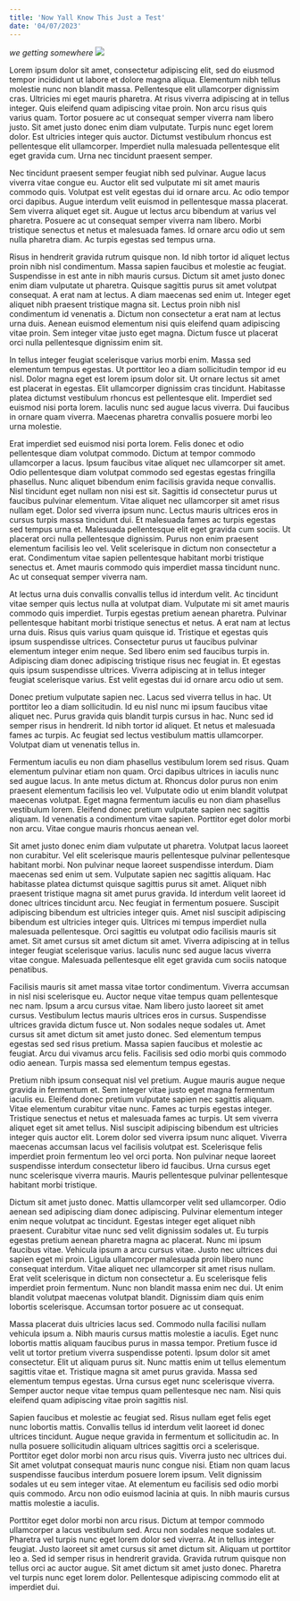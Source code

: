 ```yaml
---
title: 'Now Yall Know This Just a Test'
date: '04/07/2023'
---
```

*we getting somewhere*
<img src="https://media.tenor.com/3b1wNsygwqUAAAAC/troy-community.gif">

Lorem ipsum dolor sit amet, consectetur adipiscing elit, sed do eiusmod tempor incididunt ut labore et dolore magna aliqua. Elementum nibh tellus molestie nunc non blandit massa. Pellentesque elit ullamcorper dignissim cras. Ultricies mi eget mauris pharetra. At risus viverra adipiscing at in tellus integer. Quis eleifend quam adipiscing vitae proin. Non arcu risus quis varius quam. Tortor posuere ac ut consequat semper viverra nam libero justo. Sit amet justo donec enim diam vulputate. Turpis nunc eget lorem dolor. Est ultricies integer quis auctor. Dictumst vestibulum rhoncus est pellentesque elit ullamcorper. Imperdiet nulla malesuada pellentesque elit eget gravida cum. Urna nec tincidunt praesent semper.

Nec tincidunt praesent semper feugiat nibh sed pulvinar. Augue lacus viverra vitae congue eu. Auctor elit sed vulputate mi sit amet mauris commodo quis. Volutpat est velit egestas dui id ornare arcu. Ac odio tempor orci dapibus. Augue interdum velit euismod in pellentesque massa placerat. Sem viverra aliquet eget sit. Augue ut lectus arcu bibendum at varius vel pharetra. Posuere ac ut consequat semper viverra nam libero. Morbi tristique senectus et netus et malesuada fames. Id ornare arcu odio ut sem nulla pharetra diam. Ac turpis egestas sed tempus urna.

Risus in hendrerit gravida rutrum quisque non. Id nibh tortor id aliquet lectus proin nibh nisl condimentum. Massa sapien faucibus et molestie ac feugiat. Suspendisse in est ante in nibh mauris cursus. Dictum sit amet justo donec enim diam vulputate ut pharetra. Quisque sagittis purus sit amet volutpat consequat. A erat nam at lectus. A diam maecenas sed enim ut. Integer eget aliquet nibh praesent tristique magna sit. Lectus proin nibh nisl condimentum id venenatis a. Dictum non consectetur a erat nam at lectus urna duis. Aenean euismod elementum nisi quis eleifend quam adipiscing vitae proin. Sem integer vitae justo eget magna. Dictum fusce ut placerat orci nulla pellentesque dignissim enim sit.

In tellus integer feugiat scelerisque varius morbi enim. Massa sed elementum tempus egestas. Ut porttitor leo a diam sollicitudin tempor id eu nisl. Dolor magna eget est lorem ipsum dolor sit. Ut ornare lectus sit amet est placerat in egestas. Elit ullamcorper dignissim cras tincidunt. Habitasse platea dictumst vestibulum rhoncus est pellentesque elit. Imperdiet sed euismod nisi porta lorem. Iaculis nunc sed augue lacus viverra. Dui faucibus in ornare quam viverra. Maecenas pharetra convallis posuere morbi leo urna molestie.

Erat imperdiet sed euismod nisi porta lorem. Felis donec et odio pellentesque diam volutpat commodo. Dictum at tempor commodo ullamcorper a lacus. Ipsum faucibus vitae aliquet nec ullamcorper sit amet. Odio pellentesque diam volutpat commodo sed egestas egestas fringilla phasellus. Nunc aliquet bibendum enim facilisis gravida neque convallis. Nisl tincidunt eget nullam non nisi est sit. Sagittis id consectetur purus ut faucibus pulvinar elementum. Vitae aliquet nec ullamcorper sit amet risus nullam eget. Dolor sed viverra ipsum nunc. Lectus mauris ultrices eros in cursus turpis massa tincidunt dui. Et malesuada fames ac turpis egestas sed tempus urna et. Malesuada pellentesque elit eget gravida cum sociis. Ut placerat orci nulla pellentesque dignissim. Purus non enim praesent elementum facilisis leo vel. Velit scelerisque in dictum non consectetur a erat. Condimentum vitae sapien pellentesque habitant morbi tristique senectus et. Amet mauris commodo quis imperdiet massa tincidunt nunc. Ac ut consequat semper viverra nam.

At lectus urna duis convallis convallis tellus id interdum velit. Ac tincidunt vitae semper quis lectus nulla at volutpat diam. Vulputate mi sit amet mauris commodo quis imperdiet. Turpis egestas pretium aenean pharetra. Pulvinar pellentesque habitant morbi tristique senectus et netus. A erat nam at lectus urna duis. Risus quis varius quam quisque id. Tristique et egestas quis ipsum suspendisse ultrices. Consectetur purus ut faucibus pulvinar elementum integer enim neque. Sed libero enim sed faucibus turpis in. Adipiscing diam donec adipiscing tristique risus nec feugiat in. Et egestas quis ipsum suspendisse ultrices. Viverra adipiscing at in tellus integer feugiat scelerisque varius. Est velit egestas dui id ornare arcu odio ut sem.

Donec pretium vulputate sapien nec. Lacus sed viverra tellus in hac. Ut porttitor leo a diam sollicitudin. Id eu nisl nunc mi ipsum faucibus vitae aliquet nec. Purus gravida quis blandit turpis cursus in hac. Nunc sed id semper risus in hendrerit. Id nibh tortor id aliquet. Et netus et malesuada fames ac turpis. Ac feugiat sed lectus vestibulum mattis ullamcorper. Volutpat diam ut venenatis tellus in.

Fermentum iaculis eu non diam phasellus vestibulum lorem sed risus. Quam elementum pulvinar etiam non quam. Orci dapibus ultrices in iaculis nunc sed augue lacus. In ante metus dictum at. Rhoncus dolor purus non enim praesent elementum facilisis leo vel. Vulputate odio ut enim blandit volutpat maecenas volutpat. Eget magna fermentum iaculis eu non diam phasellus vestibulum lorem. Eleifend donec pretium vulputate sapien nec sagittis aliquam. Id venenatis a condimentum vitae sapien. Porttitor eget dolor morbi non arcu. Vitae congue mauris rhoncus aenean vel.

Sit amet justo donec enim diam vulputate ut pharetra. Volutpat lacus laoreet non curabitur. Vel elit scelerisque mauris pellentesque pulvinar pellentesque habitant morbi. Non pulvinar neque laoreet suspendisse interdum. Diam maecenas sed enim ut sem. Vulputate sapien nec sagittis aliquam. Hac habitasse platea dictumst quisque sagittis purus sit amet. Aliquet nibh praesent tristique magna sit amet purus gravida. Id interdum velit laoreet id donec ultrices tincidunt arcu. Nec feugiat in fermentum posuere. Suscipit adipiscing bibendum est ultricies integer quis. Amet nisl suscipit adipiscing bibendum est ultricies integer quis. Ultrices mi tempus imperdiet nulla malesuada pellentesque. Orci sagittis eu volutpat odio facilisis mauris sit amet. Sit amet cursus sit amet dictum sit amet. Viverra adipiscing at in tellus integer feugiat scelerisque varius. Iaculis nunc sed augue lacus viverra vitae congue. Malesuada pellentesque elit eget gravida cum sociis natoque penatibus.

Facilisis mauris sit amet massa vitae tortor condimentum. Viverra accumsan in nisl nisi scelerisque eu. Auctor neque vitae tempus quam pellentesque nec nam. Ipsum a arcu cursus vitae. Nam libero justo laoreet sit amet cursus. Vestibulum lectus mauris ultrices eros in cursus. Suspendisse ultrices gravida dictum fusce ut. Non sodales neque sodales ut. Amet cursus sit amet dictum sit amet justo donec. Sed elementum tempus egestas sed sed risus pretium. Massa sapien faucibus et molestie ac feugiat. Arcu dui vivamus arcu felis. Facilisis sed odio morbi quis commodo odio aenean. Turpis massa sed elementum tempus egestas.

Pretium nibh ipsum consequat nisl vel pretium. Augue mauris augue neque gravida in fermentum et. Sem integer vitae justo eget magna fermentum iaculis eu. Eleifend donec pretium vulputate sapien nec sagittis aliquam. Vitae elementum curabitur vitae nunc. Fames ac turpis egestas integer. Tristique senectus et netus et malesuada fames ac turpis. Ut sem viverra aliquet eget sit amet tellus. Nisl suscipit adipiscing bibendum est ultricies integer quis auctor elit. Lorem dolor sed viverra ipsum nunc aliquet. Viverra maecenas accumsan lacus vel facilisis volutpat est. Scelerisque felis imperdiet proin fermentum leo vel orci porta. Non pulvinar neque laoreet suspendisse interdum consectetur libero id faucibus. Urna cursus eget nunc scelerisque viverra mauris. Mauris pellentesque pulvinar pellentesque habitant morbi tristique.

Dictum sit amet justo donec. Mattis ullamcorper velit sed ullamcorper. Odio aenean sed adipiscing diam donec adipiscing. Pulvinar elementum integer enim neque volutpat ac tincidunt. Egestas integer eget aliquet nibh praesent. Curabitur vitae nunc sed velit dignissim sodales ut. Eu turpis egestas pretium aenean pharetra magna ac placerat. Nunc mi ipsum faucibus vitae. Vehicula ipsum a arcu cursus vitae. Justo nec ultrices dui sapien eget mi proin. Ligula ullamcorper malesuada proin libero nunc consequat interdum. Vitae aliquet nec ullamcorper sit amet risus nullam. Erat velit scelerisque in dictum non consectetur a. Eu scelerisque felis imperdiet proin fermentum. Nunc non blandit massa enim nec dui. Ut enim blandit volutpat maecenas volutpat blandit. Dignissim diam quis enim lobortis scelerisque. Accumsan tortor posuere ac ut consequat.

Massa placerat duis ultricies lacus sed. Commodo nulla facilisi nullam vehicula ipsum a. Nibh mauris cursus mattis molestie a iaculis. Eget nunc lobortis mattis aliquam faucibus purus in massa tempor. Pretium fusce id velit ut tortor pretium viverra suspendisse potenti. Ipsum dolor sit amet consectetur. Elit ut aliquam purus sit. Nunc mattis enim ut tellus elementum sagittis vitae et. Tristique magna sit amet purus gravida. Massa sed elementum tempus egestas. Urna cursus eget nunc scelerisque viverra. Semper auctor neque vitae tempus quam pellentesque nec nam. Nisi quis eleifend quam adipiscing vitae proin sagittis nisl.

Sapien faucibus et molestie ac feugiat sed. Risus nullam eget felis eget nunc lobortis mattis. Convallis tellus id interdum velit laoreet id donec ultrices tincidunt. Augue neque gravida in fermentum et sollicitudin ac. In nulla posuere sollicitudin aliquam ultrices sagittis orci a scelerisque. Porttitor eget dolor morbi non arcu risus quis. Viverra justo nec ultrices dui. Sit amet volutpat consequat mauris nunc congue nisi. Etiam non quam lacus suspendisse faucibus interdum posuere lorem ipsum. Velit dignissim sodales ut eu sem integer vitae. At elementum eu facilisis sed odio morbi quis commodo. Arcu non odio euismod lacinia at quis. In nibh mauris cursus mattis molestie a iaculis.

Porttitor eget dolor morbi non arcu risus. Dictum at tempor commodo ullamcorper a lacus vestibulum sed. Arcu non sodales neque sodales ut. Pharetra vel turpis nunc eget lorem dolor sed viverra. At in tellus integer feugiat. Justo laoreet sit amet cursus sit amet dictum sit. Aliquam ut porttitor leo a. Sed id semper risus in hendrerit gravida. Gravida rutrum quisque non tellus orci ac auctor augue. Sit amet dictum sit amet justo donec. Pharetra vel turpis nunc eget lorem dolor. Pellentesque adipiscing commodo elit at imperdiet dui.